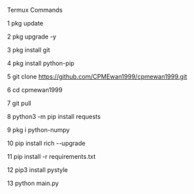 Termux Commands

1 pkg update

2 pkg upgrade -y

3 pkg install git

4 pkg install python-pip

5 git clone https://github.com/CPMEwan1999/cpmewan1999.git

6 cd cpmewan1999

7 git pull

8 python3 -m pip install requests

9 pkg i python-numpy

10 pip install rich --upgrade

11 pip install -r requirements.txt

12 pip3 install pystyle

13 python main.py
